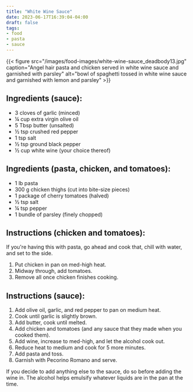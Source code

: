 ```yaml
---
title: "White Wine Sauce"
date: 2023-06-17T16:39:04-04:00
draft: false
tags:
- food
- pasta
- sauce
---
```


{{< figure src="/images/food-images/white-wine-sauce_deadbody13.jpg" caption="Angel hair pasta and chicken served in white wine sauce and garnished with parsley" alt="bowl of spaghetti tossed in white wine sauce and garnished with lemon and parsley" >}}


## Ingredients (sauce):
- 3 cloves of garlic (minced)
- &frac14; cup extra virgin olive oil
- 5 Tbsp butter (unsalted)
- &frac12; tsp crushed red pepper
- 1 tsp salt
- &frac12; tsp ground black pepper
- &frac12; cup white wine (your choice thereof)

## Ingredients (pasta, chicken, and tomatoes):
- 1 lb pasta
- 300 g chicken thighs (cut into bite-size pieces)
- 1 package of cherry tomatoes (halved)
- &frac12; tsp salt
- &frac14; tsp pepper
- 1 bundle of parsley (finely chopped)

## Instructions (chicken and tomatoes):
If you're having this with pasta, go ahead and cook that, chill with water, and set to the side.
1. Put chicken in pan on med-high heat.
2. Midway through, add tomatoes.
3. Remove all once chicken finishes cooking.

## Instructions (sauce):
1. Add olive oil, garlic, and red pepper to pan on medium heat.
2. Cook until garlic is slightly brown.
3. Add butter, cook until melted.
4. Add chicken and tomatoes (and any sauce that they made when you cooked them).
5. Add wine, increase to med-high, and let the alcohol cook out.
6. Reduce heat to medium and cook for 5 more minutes.
7. Add pasta and toss.
8. Garnish with Pecorino Romano and serve.

If you decide to add anything else to the sauce, do so before adding the wine in. The alcohol helps emulsify whatever liquids are in the pan at the time.
